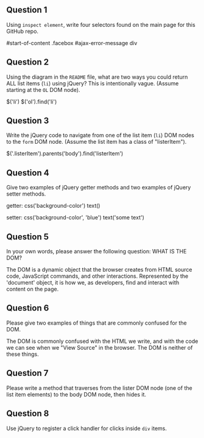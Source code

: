 ## Question 1

Using `inspect element`, write four selectors found on the main page for this
GitHub repo.

<!-- your answer starts here -->
#start-of-content
.facebox
#ajax-error-message
div
<!-- your answer ends here -->

## Question 2

Using the diagram in the `README` file, what are two ways you could return ALL
list items (`li`) using jQuery? This is intentionally vague. (Assume starting
at the `OL` DOM node).

<!-- your answer starts here -->
$('li')
$('ol').find('li')
<!-- your answer ends here -->

## Question 3

Write the jQuery code to navigate from one of the list item (`li`) DOM nodes to
the `form` DOM node. (Assume the list item has a class of "listerItem").

<!-- your answer starts here -->
$('.listerItem').parents('body').find('listerItem')
<!-- your answer ends here -->

## Question 4

Give two examples of jQuery getter methods and two examples of jQuery setter
methods.

<!-- your answer starts here -->
getter:
css('background-color')
text()

setter:
css('background-color', 'blue')
text('some text')
<!-- your answer ends here -->

## Question 5

In your own words, please answer the following question: WHAT IS THE DOM?

<!-- your answer starts here -->
The DOM is a dynamic object that the browser creates from HTML source code,
JavaScript commands, and other interactions. Represented by the 'document'
object, it is how we, as developers, find and interact with content on the page.
<!-- your answer ends here -->

## Question 6

Please give two examples of things that are commonly confused for the DOM.

<!-- your answer starts here -->
The DOM is commonly confused with the HTML we write, and with the code we can
see when we "View Source" in the browser. The DOM is neither of these things.
<!-- your answer ends here -->

## Question 7

Please write a method that traverses from the lister DOM node (one of the list
item elements) to the body DOM node, then hides it.

<!-- your answer starts here -->

<!-- your answer ends here -->

## Question 8

Use jQuery to register a click handler for clicks inside `div` items.

<!-- your answer starts here -->

<!-- your answer ends here -->
